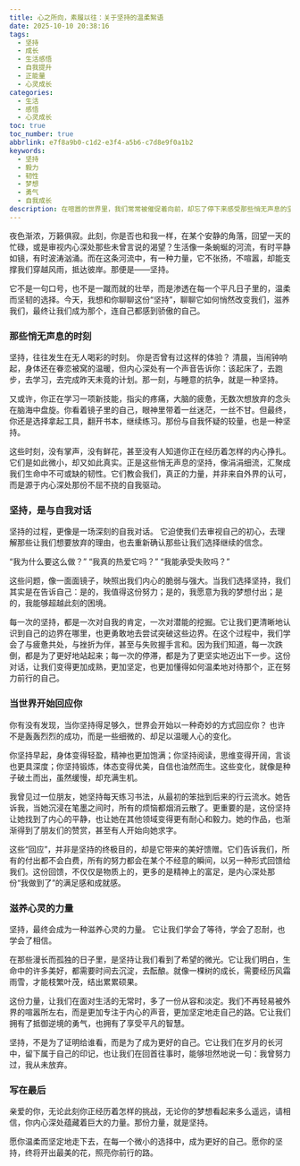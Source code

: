 ```yaml
---
title: 心之所向，素履以往：关于坚持的温柔絮语
date: 2025-10-10 20:38:16
tags:
  - 坚持
  - 成长
  - 生活感悟
  - 自我提升
  - 正能量
  - 心灵成长
categories:
  - 生活
  - 感悟
  - 心灵成长
toc: true
toc_number: true
abbrlink: e7f8a9b0-c1d2-e3f4-a5b6-c7d8e9f0a1b2
keywords:
  - 坚持
  - 毅力
  - 韧性
  - 梦想
  - 勇气
  - 自我成长
description: 在喧嚣的世界里，我们常常被催促着向前，却忘了停下来感受那些悄无声息的坚持。这篇文章，是一封写给每一个在生活中默默耕耘的你的情书，关于那些不为人知的挣扎、成长与最终绽放。愿你从中找到共鸣，汲取力量，温柔而坚定地走下去。
---
```


夜色渐浓，万籁俱寂。此刻，你是否也和我一样，在某个安静的角落，回望一天的忙碌，或是审视内心深处那些未曾言说的渴望？生活像一条蜿蜒的河流，有时平静如镜，有时波涛汹涌。而在这条河流中，有一种力量，它不张扬，不喧嚣，却能支撑我们穿越风雨，抵达彼岸。那便是——坚持。

它不是一句口号，也不是一蹴而就的壮举，而是渗透在每一个平凡日子里的，温柔而坚韧的选择。今天，我想和你聊聊这份“坚持”，聊聊它如何悄然改变我们，滋养我们，最终让我们成为那个，连自己都感到骄傲的自己。

### 那些悄无声息的时刻

坚持，往往发生在无人喝彩的时刻。
你是否曾有过这样的体验？
清晨，当闹钟响起，身体还在眷恋被窝的温暖，但内心深处有一个声音告诉你：该起床了，去跑步，去学习，去完成昨天未竟的计划。那一刻，与睡意的抗争，就是一种坚持。

又或许，你正在学习一项新技能，指尖的疼痛，大脑的疲惫，无数次想放弃的念头在脑海中盘旋。你看着镜子里的自己，眼神里带着一丝迷茫，一丝不甘。但最终，你还是选择拿起工具，翻开书本，继续练习。那份与自我怀疑的较量，也是一种坚持。

这些时刻，没有掌声，没有鲜花，甚至没有人知道你正在经历着怎样的内心挣扎。它们是如此微小，却又如此真实。正是这些悄无声息的坚持，像涓涓细流，汇聚成我们生命中不可或缺的韧性。它们教会我们，真正的力量，并非来自外界的认可，而是源于内心深处那份不屈不挠的自我驱动。

### 坚持，是与自我对话

坚持的过程，更像是一场深刻的自我对话。
它迫使我们去审视自己的初心，去理解那些让我们想要放弃的理由，也去重新确认那些让我们选择继续的信念。

“我为什么要这么做？”
“我真的热爱它吗？”
“我能承受失败吗？”

这些问题，像一面面镜子，映照出我们内心的脆弱与强大。当我们选择坚持，我们其实是在告诉自己：是的，我值得这份努力；是的，我愿意为我的梦想付出；是的，我能够超越此刻的困境。

每一次的坚持，都是一次对自我的肯定，一次对潜能的挖掘。它让我们更清晰地认识到自己的边界在哪里，也更勇敢地去尝试突破这些边界。在这个过程中，我们学会了与疲惫共处，与挫折为伴，甚至与失败握手言和。因为我们知道，每一次跌倒，都是为了更好地站起来；每一次的停滞，都是为了更坚实地迈出下一步。这份对话，让我们变得更加成熟，更加坚定，也更加懂得如何温柔地对待那个，正在努力前行的自己。

### 当世界开始回应你

你有没有发现，当你坚持得足够久，世界会开始以一种奇妙的方式回应你？
也许不是轰轰烈烈的成功，而是一些细微的、却足以温暖人心的变化。

你坚持早起，身体变得轻盈，精神也更加饱满；你坚持阅读，思维变得开阔，言谈也更具深度；你坚持锻炼，体态变得优美，自信也油然而生。这些变化，就像是种子破土而出，虽然缓慢，却充满生机。

我曾见过一位朋友，她坚持每天练习书法，从最初的笨拙到后来的行云流水。她告诉我，当她沉浸在笔墨之间时，所有的烦恼都烟消云散了。更重要的是，这份坚持让她找到了内心的平静，也让她在其他领域变得更有耐心和毅力。她的作品，也渐渐得到了朋友们的赞赏，甚至有人开始向她求字。

这些“回应”，并非是坚持的终极目的，却是它带来的美好馈赠。它们告诉我们，所有的付出都不会白费，所有的努力都会在某个不经意的瞬间，以另一种形式回馈给我们。这份回馈，不仅仅是物质上的，更多的是精神上的富足，是内心深处那份“我做到了”的满足感和成就感。

### 滋养心灵的力量

坚持，最终会成为一种滋养心灵的力量。
它让我们学会了等待，学会了忍耐，也学会了相信。

在那些漫长而孤独的日子里，是坚持让我们看到了希望的微光。它让我们明白，生命中的许多美好，都需要时间去沉淀，去酝酿。就像一棵树的成长，需要经历风霜雨雪，才能枝繁叶茂，结出累累硕果。

这份力量，让我们在面对生活的无常时，多了一份从容和淡定。我们不再轻易被外界的喧嚣所左右，而是更加专注于内心的声音，更加坚定地走自己的路。它让我们拥有了抵御逆境的勇气，也拥有了享受平凡的智慧。

坚持，不是为了证明给谁看，而是为了成为更好的自己。它让我们在岁月的长河中，留下属于自己的印记，也让我们在回首往事时，能够坦然地说一句：我曾努力过，我从未放弃。

### 写在最后

亲爱的你，无论此刻你正经历着怎样的挑战，无论你的梦想看起来多么遥远，请相信，你内心深处蕴藏着巨大的力量。那份力量，就是坚持。

愿你温柔而坚定地走下去，在每一个微小的选择中，成为更好的自己。愿你的坚持，终将开出最美的花，照亮你前行的路。